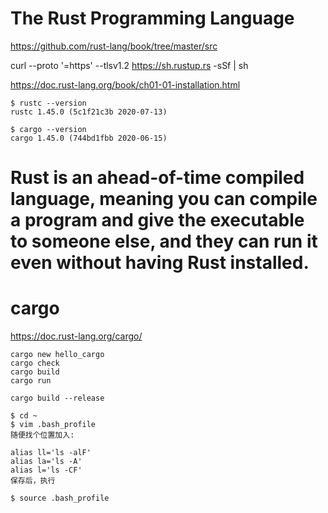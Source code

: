# The Rust Programming Language

https://github.com/rust-lang/book/tree/master/src

curl --proto '=https' --tlsv1.2 https://sh.rustup.rs -sSf | sh

https://doc.rust-lang.org/book/ch01-01-installation.html

```
$ rustc --version
rustc 1.45.0 (5c1f21c3b 2020-07-13)

$ cargo --version
cargo 1.45.0 (744bd1fbb 2020-06-15)
```

# Rust is an ahead-of-time compiled language, meaning you can compile a program and give the executable to someone else, and they can run it even without having Rust installed.

# cargo
https://doc.rust-lang.org/cargo/

```
cargo new hello_cargo
cargo check 
cargo build
cargo run

cargo build --release
```
```
$ cd ~
$ vim .bash_profile
随便找个位置加入:

alias ll='ls -alF'
alias la='ls -A'
alias l='ls -CF'
保存后，执行

$ source .bash_profile
```
